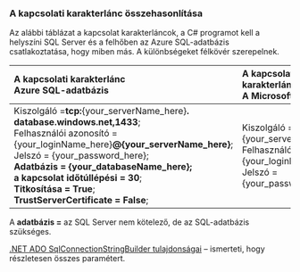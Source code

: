 
<!--
includes/sql-database-include-connection-string-30-compare.md

Latest Freshness check:  2015-09-03 , GeneMi.

## Connection string
-->


### <a name="compare-the-connection-string"></a>A kapcsolati karakterlánc összehasonlítása


Az alábbi táblázat a kapcsolat karakterláncok, a C# programot kell a helyszíni SQL Server és a felhőben az Azure SQL-adatbázis csatlakoztatása, hogy miben más. A különbségeket félkövér szerepelnek.


| A kapcsolati karakterlánc<br/>Azure SQL-adatbázis | A kapcsolati karakterlánc<br/>A Microsoft SQL Server |
| :-- | :-- |
| Kiszolgáló =**tcp:**{your_serverName_here}**. database.windows.net,1433**;<br/>Felhasználói azonosító = {your_loginName_here}**@{your_serverName_here}**;<br/>Jelszó = {your_password_here};<br/>**Adatbázis = {your_databaseName_here};**<br/>**a kapcsolat időtúllépési = 30**;<br/>**Titkosítása = True**;<br/>**TrustServerCertificate = False**; | Kiszolgáló = {your_serverName_here};<br/>Felhasználói azonosító = {your_loginName_here};<br/>Jelszó = {your_password_here}; |


A **adatbázis =** az SQL Server nem kötelező, de az SQL-adatbázis szükséges.


[.NET ADO SqlConnectionStringBuilder tulajdonságai](https://msdn.microsoft.com/library/system.data.sqlclient.sqlconnectionstringbuilder_properties.aspx) – ismerteti, hogy részletesen összes paramétert.


<!--
These three includes/ files are a sequenced set, but you can pick and choose:

includes/sql-database-include-connection-string-20-portalshots.md
includes/sql-database-include-connection-string-30-compare.md
includes/sql-database-include-connection-string-40-config.md
-->
